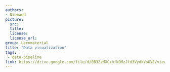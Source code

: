 ```yaml
---
authors:
- Niemand
picture:
  src:
  title:
  license:
  license_url:
group: Lernmaterial
title: "Data visualization"
tags:
 - data-pipeline
link: https://drive.google.com/file/d/0B3ZzMXCxhfkDMzJfd3VydkVoOVE/view
---
```

